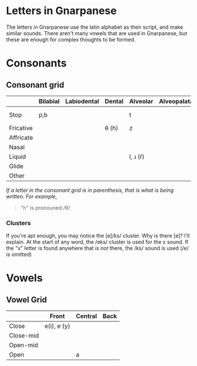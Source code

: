 # Letters in Gnarpanese
The letters in Gnarpanese use the latin alphabet as their script, and make similar sounds. There
aren't many vowels that are used in Gnarpanese, but these are enough for complex thoughts to be formed.

# Consonants

## Consonant grid
|         | Bilabial | Labiodental | Dental | Alveolar | Alveopalatal | Palatal | Velar | Glottal |   Clusters   |
|---------|----------|-------------|--------|----------|--------------|---------|-------|---------| ------------ |
|Stop		  |	  p,b	   |		 	 	     |		 	 	| 	 t     |		          |		 	 	  |k, ɢ(g)|	 	 	 	  |			 				 |
|Fricative|		 	 	   |		 	 	     |	θ (h) | 	 z     |		          |		 	 	  |		 	 	|	 	 	 	  |			 				 |
|Affricate|		 	 	   |		 	 	     |		 	 	| 	 	     |		          |		 	 	  |		 	 	|	 	 	 	  |			 				 |
|Nasal	  |		 	 	   |		 	 	     |		 	 	| 	 	     |		          |		 	 	  |		 	 	|	 	 	 	  |			  			 |
|Liquid 	|		 	 	   |		 	 	     |		    | l, ɹ (ŕ) |		          |		 	 	  |		 	 	|	 	 	 	  |						   |
|Glide		|		 	 	   |		 	 	     |		 	 	| 	 	     |		          |		 	 	  |		 	 	|	 	 	 	  |		 		       |
|Other    |					 |						 |				|					 |							|					|				|					|   [e]ks(x)   |

*If a letter in the consonant grid is in parenthesis, that is what is being written. For example,*
> "h" is pronouned /θ/

### Clusters
If you're apt enough, you may notice the [e]/ks/ cluster. Why is there [e]? I'll explain. At the start of any word,
the /eks/ cluster is used for the x sound. If the "x" letter is found anywhere that *is not* there, the /ks/ sound
is used (/e/ is omitted)


# Vowels

## Vowel Grid
|					|   Front   | Central | Back |
|---------| --------- | ------- | ---- |
|Close	  |e(i), eˑ(y)|					|			 |
|Close-mid|					  |					|			 |
|Open-mid |						|					|	 	   |
|Open	 	  |						|		 a 		|			 |
